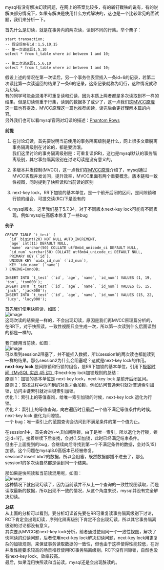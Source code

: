 mysql有没有解决幻读问题，在网上的答案比较多，有的斩钉截铁的说有，有的说解决部分情况下，如果有解决是使用什么方式解决的，这也是一个比较常见的面试题，我们来分析一下。     

首先什么是幻读，就是在事务内的两次读，读到不同的行集。举个栗子：   
```
start transaction;
-- 假设现在有id：1,5,10,15
-- 第一次读返回1,5,10
select * from t_table where id between 1 and 10;

-- 第二次读返回1,5,6,10
select * from t_table where id between 1 and 10;
```
假设上述的情况在第一次读后，另一个事务往表里插入一条id=6的记录，若第二次读比第一次读返回的结果了一条6的记录，这条记录就称为幻行，这种情况就称为幻读。     
有的同学可能会混淆不可重复读和幻读，因为本质上两者都是多次读取到不一样的结果，但是幻读侧重于行集，读到的数据多了或少了，这一点我们这[MVCC原理]()这一篇也有提及，MVCC原理这一篇也推荐阅读，读完后会更好理解本篇的内容。    
另外我们也可以看mysql官网对幻读的描述：[Phantom Rows](https://dev.mysql.com/doc/refman/8.0/en/innodb-next-key-locking.html)    

**前提**    
1. 在讨论幻读，首先要说明当前使用的事务隔离级别是什么，网上很多文章脱离事务隔离级别在讨论的，都是耍流氓。     
我们这里讨论的事务隔离级别是：可重复读(RR)，这也是mysql默认的事务隔离级别，其它事务隔离级别在讨论幻读是没有意义的。    

2. 多版本并发控制(MVCC)，这一点我们在[MVCC原理]()介绍了，mysql通过MVCC实现并发访问，提升效率，MVCC里面有两个重要概念，版本链和一致性视图，同时提到了快照读和当前读的区别        

3. next-key lock，RR下加锁的基本单位，是一个前开后闭的区间，是间隙锁和行锁的组合，可提交读(RC)下是没有的     

4. mysql版本，这里我们基于5.7.34，对于不同版本next-key lock可能有不同表现，例如mysql在高版本修复了一些bug    

**例子**    
```
CREATE TABLE `t_test` (
  `id` bigint(20) NOT NULL AUTO_INCREMENT,
  `age` int(11) DEFAULT NULL,
  `name` varchar(50) COLLATE utf8mb4_unicode_ci DEFAULT NULL,
  `id_num` varchar(50) COLLATE utf8mb4_unicode_ci DEFAULT NULL,
  PRIMARY KEY (`id`),
  UNIQUE KEY `uidx_id_num` (`id_num`),
  KEY `idx_name` (`name`)
) ENGINE=InnoDB;

INSERT INTO `t_test` (`id`, `age`, `name`, `id_num`) VALUES (1, 19, 'tom', 'tom000');
INSERT INTO `t_test` (`id`, `age`, `name`, `id_num`) VALUES (5, 15, 'jack', 'jack000');
INSERT INTO `t_test` (`id`, `age`, `name`, `id_num`) VALUES (15, 22, 'lucy', 'lucy000');
```    

首先我们使用快照读，如图：   
![image](1)    
这两次读的结果是一样的，不会出现幻读，原因是我们再MVCC原理篇分析的，在RR下，对于快照读，一致性视图只会生成一次，所以第一次读到什么后面读到的都是一样的。

我们使用当前读，如图：   
![image](2)    
可以看到session2阻塞了，并不能插入数据，所以session1的两次读也都能读到一样的结果。那么session2为什么会阻塞呢？这就是next-key lock的作用。    
**next-key lock** 是间隙锁和行锁的组合，是RR下加锁的基本单位，引用下[极客时间《MySQL 实战 45 讲》](https://time.geekbang.org/column/article/75659)中next-key lock加锁规则的总结：   
原则 1：加锁的基本单位是 next-key lock，next-key lock 是前开后闭区间。    
原则 2：查找过程中访问到的对象才会加锁，例如访问普通索引就对普通索引加锁，访问主键索引就对主键索引加锁。    
优化 1：索引上的等值查询，给唯一索引加锁的时候，next-key lock 退化为行锁。     
优化 2：索引上的等值查询，向右遍历时且最后一个值不满足等值条件的时候，next-key lock 退化为间隙锁。    
一个 bug：唯一索引上的范围查询会访问到不满足条件的第一个值为止。    

在session1中，首先会对(-∞,1]加间隙锁，由于是唯一索引，所以退化为行锁，锁定id=1行。接着继续下后查找，会对(1,5]加锁，此时已经满足结束条件。    
但由于上面提到的bug，会继续向后寻找到第一个不满足条件的数据，会对(5,15]加锁。这个问题在mysql8.0高版本已经被修复。    
session2 insert id=2的数据，所以会阻塞，既然数据都插不进去了，那么session1的多次读自然都是读到同一个结果。       

那如果是快照读和当前读混用呢，如图：    
![image](3)    
这种情况下就出现幻读了，因为当前读并不从上一个查询的一致性视图读取，而是读取最新的数据，所以出现不一致的情况，从这个角度来说，mysql并没有完全解决幻读。     

**总结**    
从上面的分析可以看到，要分析幻读首先要在RR可重复读事务隔离级别下讨论，RC下肯定会出现幻读，序列化隔离级别下肯定不会出现幻读，所以其它事务隔离级别的讨论都没有意义。    
其次要从MVCC和next-key lock分析，前者通过使用同一个一致性视图，解决了快照读的幻读问题，后者使用next-key lock解决幻读问题，next-key lock用更复杂的加锁规则，来保证事务读取数据的一致性，但也由于这样使得性能较低，在对并发性能要求较高的场景推荐使用RC事务隔离级别，RC下没有间隙锁，自然也没有next-key lock，效率较高。    
最后，如果混用快照读和当前读，mysql还是会出现脏读的。    





